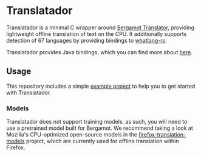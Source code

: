 # Translatador
Translatador is a minimal C wrapper around [Bergamot Translator](https://github.com/browsermt/bergamot-translator),
providing lightweight offline translation of text on the CPU.
It additionally supports detection of 67 languages by providing bindings to [whatlang-rs](https://github.com/greyblake/whatlang-rs).

Translatador provides Java bindings, which you can find more about [here](bindings/java/README.md).

## Usage
This repository includes a simple [example project](examples) to help you to get started with Translatador.

### Models
Translatador does not support training models: as such, you will need to use a pretrained model built for Bergamot.
We recommend taking a look at Mozilla's CPU-optimized open-source models in the [firefox-translation-models](https://github.com/mozilla/firefox-translations-models) project, which are currently used for offline translation within Firefox.
